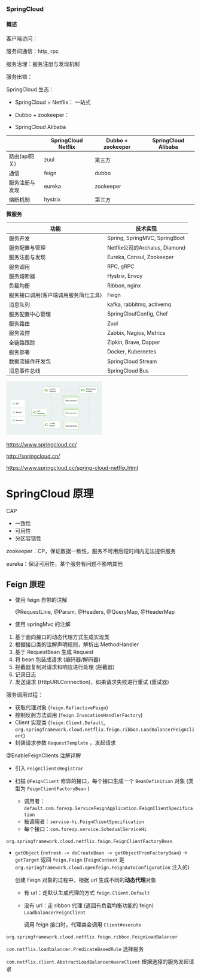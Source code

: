 ### SpringCloud

#### 概述

客户端访问：

服务间通信：http, rpc

服务治理：服务注册与发现机制

服务出错：

SpringCloud 生态：

- SpringCloud + Netflix： 一站式

- Dubbo + zookeeper：

- SpringCloud Alibaba

|                | SpringCloud Netflix | Dubbo + zookeeper | SpringCloud Alibaba |
| -------------- | ------------------- | ----------------- | ------------------- |
| 路由(api网关)  | zuul                | 第三方            |                     |
| 通信           | feign               | dubbo             |                     |
| 服务注册与发现 | eureka              | zookeeper         |                     |
| 熔断机制       | hystrix             | 第三方            |                     |

**微服务**

| 功能                                 | 技术实现                       |
| ------------------------------------ | ------------------------------ |
| 服务开发                             | Spring, SpringMVC, SpringBoot  |
| 服务配置与管理                       | Netflix公司的Archaius, Diamond |
| 服务注册与发现                       | Eureka, Consul, Zookeeper      |
| 服务调用                             | RPC, gRPC                      |
| 服务熔断器                           | Hystrix, Envoy                 |
| 负载均衡                             | Ribbon, nginx                  |
| 服务接口调用(客户端调用服务简化工具) | Feign                          |
| 消息队列                             | kafka, rabbitmq, activemq      |
| 服务配置中心管理                     | SpringCloufConfig, Chef        |
| 服务路由                             | Zuul                           |
| 服务监控                             | Zabbix, Nagios, Metrics        |
| 全链路跟踪                           | Zipkin, Brave, Dapper          |
| 服务部署                             | Docker, Kubernetes             |
| 数据流操作开发包                     | SpringCloud Stream             |
| 消息事件总线                         | SpringCloud Bus                |



<img src="./img/Spring Cloud diagram.svg" alt="Spring Cloud diagram" style="zoom: 25%;" />



https://www.springcloud.cc/

http://springcloud.cn/



https://www.springcloud.cc/spring-cloud-netflix.html



# SpringCloud 原理

CAP

- 一致性
- 可用性
- 分区容错性

zookeeper：CP，保证数据一致性，服务不可用后短时间内无法提供服务

eureka：保证可用性，某个服务有问题不影响其他





## Feign 原理



- 使用 feign 自带的注解

  @RequestLine, @Param, @Headers, @QueryMap, @HeaderMap

- 使用 springMvc 的注解



1. 基于面向接口的动态代理方式生成实现类
2. 根据接口类的注解声明规则，解析出 MethodHandler
3. 基于 RequestBean 生成 Request
4. 将 bean 包装成请求 (编码器/解码器)
5. 拦截器复制对请求和响应进行处理 (拦截器)
6. 记录日志
7. 发送请求 (HttpURLConnection)，如果请求失败进行重试 (重试器)



服务调用过程：

- 获取代理对象 (`feign.ReflectiveFeign`)
- 控制反射方法调用 (`feign.InvocationHandlerFactory`)
- Client 实现类 (`feign.Client.Default`, `org.springframework.cloud.netflix.feign.ribbon.LoadBalancerFeignClient`)
- 封装请求参数 `RequestTemplate` ，发起请求





@EnableFeignClients 注解详解

- 引入 `FeignClientsRegistrar` 

- 扫描 `@FeignClient` 修饰的接口，每个接口生成一个 `BeanDefinition` 对象 (类型为 `FeignClientFactoryBean` )
  - 调用者：`default.com.forezp.ServiceFeignApplication.FeignClientSpecification`
  - 被调用者：`service-hi.FeignClientSpecification`
  - 每个接口：`com.forezp.service.SchedualServiceHi`

`org.springframework.cloud.netflix.feign.FeignClientFactoryBean`

- `getObject` (`refresh -> doCreateBean -> getObjectFromFactoryBean`)  -> `getTarget` 返回 `feign.Feign` (`FeignContext` 是 `org.springframework.cloud.openfeign.FeignAutoConfiguration` 注入的)

  创建 Feign 对象的过程中，根据 url 生成不同的**动态代理**对象

  - 有 url：走默认生成代理的方式 `feign.Client.Default`

  - 没有 url：走 ribbon 代理 (返回有负载均衡功能的 feign) `LoadbalancerFeignClient`

    调用 feign 接口时，代理类会调用 `Client#execute`



`org.springframework.cloud.netflix.feign.ribbon.FeignLoadBalancer`

`com.netflix.loadbalancer.PredicateBasedRule` 选择服务

`com.netflix.client.AbstractLoadBalancerAwareClient` 根据选择的服务发起请求











